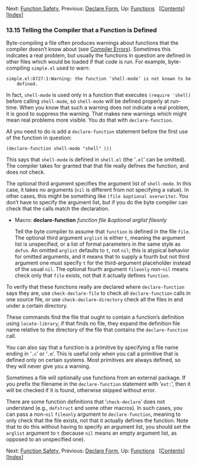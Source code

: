 <!-- This is the GNU Emacs Lisp Reference Manual
corresponding to Emacs version 27.2.

Copyright (C) 1990-1996, 1998-2021 Free Software Foundation,
Inc.

Permission is granted to copy, distribute and/or modify this document
under the terms of the GNU Free Documentation License, Version 1.3 or
any later version published by the Free Software Foundation; with the
Invariant Sections being "GNU General Public License," with the
Front-Cover Texts being "A GNU Manual," and with the Back-Cover
Texts as in (a) below.  A copy of the license is included in the
section entitled "GNU Free Documentation License."

(a) The FSF's Back-Cover Text is: "You have the freedom to copy and
modify this GNU manual.  Buying copies from the FSF supports it in
developing GNU and promoting software freedom." -->

<!-- Created by GNU Texinfo 6.7, http://www.gnu.org/software/texinfo/ -->

Next: [Function Safety](Function-Safety.html), Previous: [Declare Form](Declare-Form.html), Up: [Functions](Functions.html)   \[[Contents](index.html#SEC_Contents "Table of contents")]\[[Index](Index.html "Index")]

### 13.15 Telling the Compiler that a Function is Defined

Byte-compiling a file often produces warnings about functions that the compiler doesn’t know about (see [Compiler Errors](Compiler-Errors.html)). Sometimes this indicates a real problem, but usually the functions in question are defined in other files which would be loaded if that code is run. For example, byte-compiling `simple.el` used to warn:

    simple.el:8727:1:Warning: the function ‘shell-mode’ is not known to be
        defined.

In fact, `shell-mode` is used only in a function that executes `(require 'shell)` before calling `shell-mode`, so `shell-mode` will be defined properly at run-time. When you know that such a warning does not indicate a real problem, it is good to suppress the warning. That makes new warnings which might mean real problems more visible. You do that with `declare-function`.

All you need to do is add a `declare-function` statement before the first use of the function in question:

    (declare-function shell-mode "shell" ())

This says that `shell-mode` is defined in `shell.el` (the ‘`.el`’ can be omitted). The compiler takes for granted that that file really defines the function, and does not check.

The optional third argument specifies the argument list of `shell-mode`. In this case, it takes no arguments (`nil` is different from not specifying a value). In other cases, this might be something like `(file &optional overwrite)`. You don’t have to specify the argument list, but if you do the byte compiler can check that the calls match the declaration.

*   Macro: **declare-function** *function file \&optional arglist fileonly*

    Tell the byte compiler to assume that `function` is defined in the file `file`. The optional third argument `arglist` is either `t`, meaning the argument list is unspecified, or a list of formal parameters in the same style as `defun`. An omitted `arglist` defaults to `t`, not `nil`; this is atypical behavior for omitted arguments, and it means that to supply a fourth but not third argument one must specify `t` for the third-argument placeholder instead of the usual `nil`. The optional fourth argument `fileonly` non-`nil` means check only that `file` exists, not that it actually defines `function`.

To verify that these functions really are declared where `declare-function` says they are, use `check-declare-file` to check all `declare-function` calls in one source file, or use `check-declare-directory` check all the files in and under a certain directory.

These commands find the file that ought to contain a function’s definition using `locate-library`; if that finds no file, they expand the definition file name relative to the directory of the file that contains the `declare-function` call.

You can also say that a function is a primitive by specifying a file name ending in ‘`.c`’ or ‘`.m`’. This is useful only when you call a primitive that is defined only on certain systems. Most primitives are always defined, so they will never give you a warning.

Sometimes a file will optionally use functions from an external package. If you prefix the filename in the `declare-function` statement with ‘`ext:`’, then it will be checked if it is found, otherwise skipped without error.

There are some function definitions that ‘`check-declare`’ does not understand (e.g., `defstruct` and some other macros). In such cases, you can pass a non-`nil` `fileonly` argument to `declare-function`, meaning to only check that the file exists, not that it actually defines the function. Note that to do this without having to specify an argument list, you should set the `arglist` argument to `t` (because `nil` means an empty argument list, as opposed to an unspecified one).

Next: [Function Safety](Function-Safety.html), Previous: [Declare Form](Declare-Form.html), Up: [Functions](Functions.html)   \[[Contents](index.html#SEC_Contents "Table of contents")]\[[Index](Index.html "Index")]
